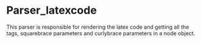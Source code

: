 # Parser_latexcode
This parser is responsible for rendering the latex code and getting all the tags, squarebrace parameters and curlybrace parameters in a node object.
